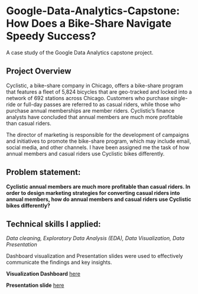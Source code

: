# Google-Data-Analytics-Capstone: How Does a Bike-Share Navigate Speedy Success?

A case study of the Google Data Analytics capstone project.

## Project Overview

Cyclistic, a bike-share company in Chicago, offers a bike-share program that features a fleet of 5,824 bicycles that are geo-tracked and locked into a network of 692 stations across Chicago. Customers who purchase single-ride or full-day passes are referred to as casual riders, while those who purchase annual memberships are member riders. Cyclistic’s finance analysts have concluded that annual members are much more profitable than casual riders.

The director of marketing is responsible for the development of campaigns and initiatives to promote the bike-share program, which may include email, social media, and other channels. I have been assigned me the task of how annual members and casual riders use Cyclistic bikes differently.

## Problem statement:

**Cyclistic annual members are much more profitable than casual riders. In order to design marketing strategies for converting casual riders into annual members, how do annual members and casual riders use Cyclistic bikes differently?**

## Technical skills I applied:

_Data cleaning, Exploratory Data Analysis (EDA), Data Visualization, Data Presentation_

Dashboard visualization and Presentation slides were used to effectively communicate the findings and key insights.

**Visualization Dashboard** [here](https://public.tableau.com/app/profile/tobi/viz/IBMDataAnalystCapstoneProject_16935400732140/FutureTechnologyTrend#1)

**Presentation slide** [here](Cyclistic_Bike_share_Presentation.pdf)
